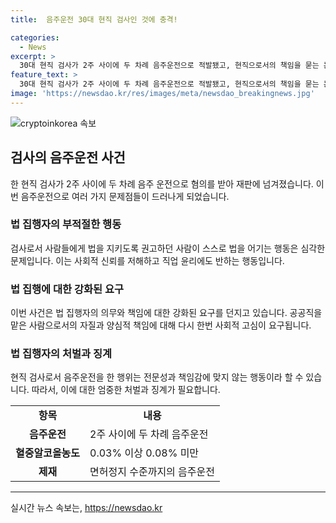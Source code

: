 ```yaml
---
title:  음주운전 30대 현직 검사인 것에 충격!

categories:
  - News
excerpt: >
  30대 현직 검사가 2주 사이에 두 차례 음주운전으로 적발됐고, 현직으로서의 책임을 묻는 논란이 일고 있다. 서울지검은 음주운전 및 측정거부 혐의로 A씨를 기소했으며, 사고 당시 혈중알코올농도는 면허정지 수준이었다. 또한, A씨는 음주운전으로 재판을 받던 중 음주측정을 거부하며 경찰 조사를 받았고, 대검찰청은 A씨의 직무 정지를 요청했다. 이후 경찰은 A씨를 불구속 송치했고, 해당 사건을 병합해 수사 중이다. A씨의 행동에 대한 사회적 비판이 예상된다.
feature_text: >
  30대 현직 검사가 2주 사이에 두 차례 음주운전으로 적발됐고, 현직으로서의 책임을 묻는 논란이 일고 있다. 서울지검은 음주운전 및 측정거부 혐의로 A씨를 기소했으며, 사고 당시 혈중알코올농도는 면허정지 수준이었다. 또한, A씨는 음주운전으로 재판을 받던 중 음주측정을 거부하며 경찰 조사를 받았고, 대검찰청은 A씨의 직무 정지를 요청했다. 이후 경찰은 A씨를 불구속 송치했고, 해당 사건을 병합해 수사 중이다. A씨의 행동에 대한 사회적 비판이 예상된다.
image: 'https://newsdao.kr/res/images/meta/newsdao_breakingnews.jpg'
---
```


<p><img src="https://newsdao.kr/res/images/meta/newsdao_breakingnews.jpg" alt="cryptoinkorea 속보" /></p>

<h2 data-ke-size="size26">검사의 음주운전 사건</h2>

<p data-ke-size="size16">한 현직 검사가 2주 사이에 두 차례 음주 운전으로 혐의를 받아 재판에 넘겨졌습니다. 이번 음주운전으로 여러 가지 문제점들이 드러나게 되었습니다.</p>

<h3>법 집행자의 부적절한 행동</h3>

<p data-ke-size="size16">검사로서 사람들에게 법을 지키도록 권고하던 사람이 스스로 법을 어기는 행동은 심각한 문제입니다. 이는 사회적 신뢰를 저해하고 직업 윤리에도 반하는 행동입니다.</p>

<h3>법 집행에 대한 강화된 요구</h3>

<p data-ke-size="size16">이번 사건은 법 집행자의 의무와 책임에 대한 강화된 요구를 던지고 있습니다. 공공직을 맡은 사람으로서의 자질과 양심적 책임에 대해 다시 한번 사회적 고심이 요구됩니다.</p>

<h3>법 집행자의 처벌과 징계</h3>

<p data-ke-size="size16">현직 검사로서 음주운전을 한 행위는 전문성과 책임감에 맞지 않는 행동이라 할 수 있습니다. 따라서, 이에 대한 엄중한 처벌과 징계가 필요합니다.</p>

<table>
    <tr>
        <td style="text-align: center; height: 17px;"><b>항목</b></td>
        <td style="text-align: center; height: 17px;"><b>내용</b></td>
    </tr>
    <tr>
        <td style="text-align: center; height: 17px;"><b>음주운전</b></td>
        <td>2주 사이에 두 차례 음주운전</td>
    </tr>
    <tr>
        <td style="text-align: center; height: 17px;"><b>혈중알코올농도</b></td>
        <td>0.03% 이상 0.08% 미만</td>
    </tr>
    <tr>
        <td style="text-align: center; height: 17px;"><b>제재</b></td>
        <td>면허정지 수준까지의 음주운전</td>
    </tr>
</table>

<p><hr></p>
실시간 뉴스 속보는, <a href="https://newsdao.kr" rel="dofollow">https://newsdao.kr</a>



